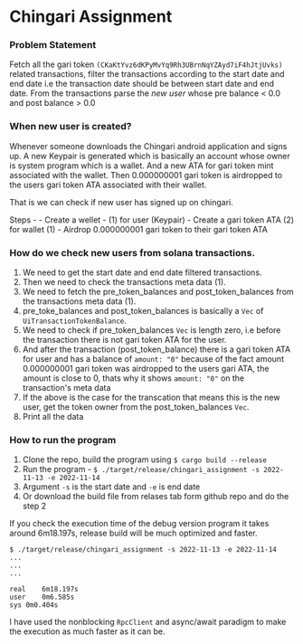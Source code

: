 # Chingari Assignment

### Problem Statement

Fetch all the gari token `(CKaKtYvz6dKPyMvYq9Rh3UBrnNqYZAyd7iF4hJtjUvks)` related transactions, filter the transactions according to the start date and end date i.e the transaction date should be between start date and end date. From the transactions parse the *new user* whose pre balance < 0.0 and post balance > 0.0

### When new user is created?

Whenever someone downloads the Chingari android application and signs up. A new Keypair is generated which is basically an account whose owner is system program which is a wallet. And a new ATA for gari token mint associated with the wallet. Then 0.000000001 gari token is airdropped to the users gari token ATA associated with their wallet.

That is we can check if new user has signed up on chingari.

Steps - 
    - Create a wellet - (1) for user (Keypair)
    - Create a gari token ATA (2) for wallet (1)
    - Airdrop 0.000000001 gari token to their gari token ATA

### How do we check new users from solana transactions.

1. We need to get the start date and end date filtered transactions.
2. Then we need to check the transactions meta data (1).
3. We need to fetch the pre_token_balances and post_token_balances from the transactions meta data (1).
4. pre_toke_balances and post_token_balances is basically a `Vec` of `UiTransactionTokenBalance`.
5. We need to check if pre_token_balances `Vec` is length zero, i.e before the transaction there is not gari token ATA for the user.
6. And after the transaction (post_token_balance) there is a gari token ATA for user and has a balance of `amount: "0"` because of the fact amount 0.000000001 gari token was airdropped to the users gari ATA, the amount is close to 0, thats why it shows `amount: "0"` on the transaction's meta data
7. If the above is the case for the transcation that means this is the new user, get the token owner from the post_token_balances `Vec`.
8. Print all the data

### How to run the program

1. Clone the repo, build the program using `$ cargo build --release`
2. Run the program - `$ ./target/release/chingari_assignment -s 2022-11-13 -e 2022-11-14`
3. Argument `-s` is the start date and `-e` is end date
4. Or download the build file from relases tab form github repo and do the step 2

If you check the execution time of the debug version program it takes around 6m18.197s, release build will be much optimized and faster.

```
$ ./target/release/chingari_assignment -s 2022-11-13 -e 2022-11-14
...
...
...

real	6m18.197s
user	0m6.585s
sys	0m0.404s
```

I have used the nonblocking `RpcClient` and async/await paradigm to make the execution as much faster as it can be. 